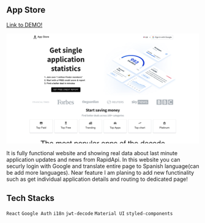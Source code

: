 ## App Store 
[Link to DEMO!](https://app-store-info.netlify.app)

![Screenshot](AppStore.png)

It is fully functional website and showing real data about last minute application updates and news from RapidApi. In this website you can securly login with Google and translate entire page to Spanish language(can be add more languages). Near feature I am planing to add new functinality such as get individual application details and routing to dedicated page!

## Tech Stacks
`React` `Google Auth` `i18n` `jwt-decode` `Material UI` `styled-components`
